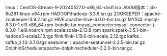 linux：CentOS-Stream-9-20240527.0-x86_64-dvd1.iso
JAVA8版本：jdk-8u281-linux-x64.rpm
HADOOP:hadoop-3.3.6.tar.gz
ZOOKEEPER：apache-zookeeper-3.9.2.tar.gz
HIVE:apache-hive-4.0.0-bin.tar.gz
MYSQL:mysql-8.3.0-1.el9.x86_64.rpm-bundle.tar
mysql_connecter:mysql-connector-j-8.3.0-1.el9.noarch.rpm
scala:scala-2.13.8.rpm
spark:spark-3.5.1-bin-hadoop3-scala2.13.tgz
flink:flink-1.19.0-bin-scala_2.12.tgz
kafka：kafka_2.13-3.7.0.tgz
seatunnel：apache-seatunnel-2.3.5-bin.tar.gz
DolphinScheduler:apache-dolphinscheduler-3.2.0-bin.tar.gz